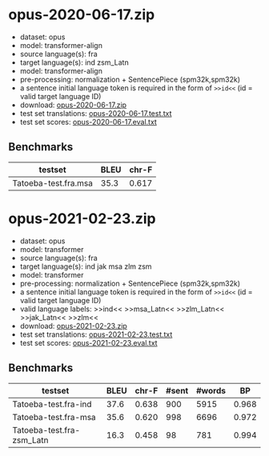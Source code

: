 # opus-2020-06-17.zip

* dataset: opus
* model: transformer-align
* source language(s): fra
* target language(s): ind zsm_Latn
* model: transformer-align
* pre-processing: normalization + SentencePiece (spm32k,spm32k)
* a sentence initial language token is required in the form of `>>id<<` (id = valid target language ID)
* download: [opus-2020-06-17.zip](https://object.pouta.csc.fi/Tatoeba-MT-models/fra-msa/opus-2020-06-17.zip)
* test set translations: [opus-2020-06-17.test.txt](https://object.pouta.csc.fi/Tatoeba-MT-models/fra-msa/opus-2020-06-17.test.txt)
* test set scores: [opus-2020-06-17.eval.txt](https://object.pouta.csc.fi/Tatoeba-MT-models/fra-msa/opus-2020-06-17.eval.txt)

## Benchmarks

| testset               | BLEU  | chr-F |
|-----------------------|-------|-------|
| Tatoeba-test.fra.msa 	| 35.3 	| 0.617 |





# opus-2021-02-23.zip

* dataset: opus
* model: transformer
* source language(s): fra
* target language(s): ind jak msa zlm zsm
* model: transformer
* pre-processing: normalization + SentencePiece (spm32k,spm32k)
* a sentence initial language token is required in the form of `>>id<<` (id = valid target language ID)
* valid language labels: >>ind<< >>msa_Latn<< >>zlm_Latn<< >>jak_Latn<< >>zlm<<
* download: [opus-2021-02-23.zip](https://object.pouta.csc.fi/Tatoeba-MT-models/fra-msa/opus-2021-02-23.zip)
* test set translations: [opus-2021-02-23.test.txt](https://object.pouta.csc.fi/Tatoeba-MT-models/fra-msa/opus-2021-02-23.test.txt)
* test set scores: [opus-2021-02-23.eval.txt](https://object.pouta.csc.fi/Tatoeba-MT-models/fra-msa/opus-2021-02-23.eval.txt)

## Benchmarks

| testset | BLEU  | chr-F | #sent | #words | BP |
|---------|-------|-------|-------|--------|----|
| Tatoeba-test.fra-ind 	| 37.6 	| 0.638 	| 900 	| 5915 	| 0.968 |
| Tatoeba-test.fra-msa 	| 35.6 	| 0.620 	| 998 	| 6696 	| 0.972 |
| Tatoeba-test.fra-zsm_Latn 	| 16.3 	| 0.458 	| 98 	| 781 	| 0.994 |

